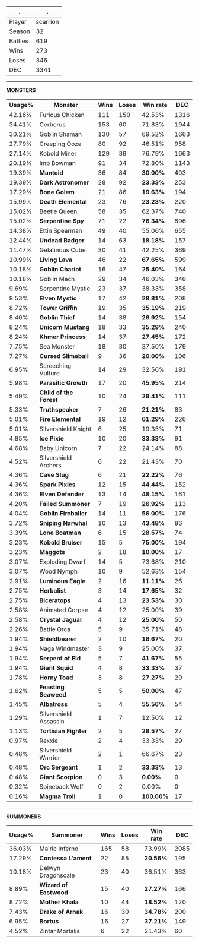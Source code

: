 .|.
|-|-
Player|scarrion
Season|32
Battles|619
Wins|273
Loses|346
DEC|3341

---
**MONSTERS**

Usage%|Monster|Wins|Loses|Win rate|DEC|
-|-|-|-|-|-|
42.16%|Furious Chicken|111|150|42.53%|1316|
34.41%|Cerberus|153|60|71.83%|1944|
30.21%|Goblin Shaman|130|57|69.52%|1663|
27.79%|Creeping Ooze|80|92|46.51%|958|
27.14%|Kobold Miner|129|39|76.79%|1663|
20.19%|Imp Bowman|91|34|72.80%|1143|
19.39%|**Mantoid**|36|84|**30.00%**|403|
19.39%|**Dark Astronomer**|28|92|**23.33%**|253|
17.29%|**Bone Golem**|21|86|**19.63%**|194|
15.99%|**Death Elemental**|23|76|**23.23%**|220|
15.02%|Beetle Queen|58|35|62.37%|740|
15.02%|**Serpentine Spy**|71|22|**76.34%**|896|
14.38%|Ettin Spearman|49|40|55.06%|655|
12.44%|**Undead Badger**|14|63|**18.18%**|157|
11.47%|Gelatinous Cube|30|41|42.25%|369|
10.99%|**Living Lava**|46|22|**67.65%**|599|
10.18%|**Goblin Chariot**|16|47|**25.40%**|164|
10.18%|Goblin Mech|29|34|46.03%|346|
9.69%|Serpentine Mystic|23|37|38.33%|358|
9.53%|**Elven Mystic**|17|42|**28.81%**|208|
8.72%|**Tower Griffin**|19|35|**35.19%**|219|
8.40%|**Goblin Thief**|14|38|**26.92%**|154|
8.24%|**Unicorn Mustang**|18|33|**35.29%**|240|
8.24%|**Khmer Princess**|14|37|**27.45%**|172|
7.75%|Sea Monster|18|30|37.50%|179|
7.27%|**Cursed Slimeball**|9|36|**20.00%**|106|
6.95%|Screeching Vulture|14|29|32.56%|191|
5.98%|**Parasitic Growth**|17|20|**45.95%**|214|
5.49%|**Child of the Forest**|10|24|**29.41%**|111|
5.33%|**Truthspeaker**|7|26|**21.21%**|83|
5.01%|**Fire Elemental**|19|12|**61.29%**|226|
5.01%|Silvershield Knight|6|25|19.35%|71|
4.85%|**Ice Pixie**|10|20|**33.33%**|91|
4.68%|Baby Unicorn|7|22|24.14%|88|
4.52%|Silvershield Archers|6|22|21.43%|70|
4.36%|**Cave Slug**|6|21|**22.22%**|76|
4.36%|**Spark Pixies**|12|15|**44.44%**|152|
4.36%|**Elven Defender**|13|14|**48.15%**|161|
4.20%|**Failed Summoner**|7|19|**26.92%**|113|
4.04%|**Goblin Fireballer**|14|11|**56.00%**|176|
3.72%|**Sniping Narwhal**|10|13|**43.48%**|86|
3.39%|**Lone Boatman**|6|15|**28.57%**|74|
3.23%|**Kobold Bruiser**|15|5|**75.00%**|194|
3.23%|**Maggots**|2|18|**10.00%**|17|
3.07%|Exploding Dwarf|14|5|73.68%|210|
3.07%|Wood Nymph|10|9|52.63%|154|
2.91%|**Luminous Eagle**|2|16|**11.11%**|26|
2.75%|**Herbalist**|3|14|**17.65%**|32|
2.75%|**Biceratops**|4|13|**23.53%**|30|
2.58%|Animated Corpse|4|12|25.00%|39|
2.58%|**Crystal Jaguar**|4|12|**25.00%**|50|
2.26%|Battle Orca|5|9|35.71%|48|
1.94%|**Shieldbearer**|2|10|**16.67%**|20|
1.94%|Naga Windmaster|3|9|25.00%|37|
1.94%|**Serpent of Eld**|5|7|**41.67%**|55|
1.94%|**Giant Squid**|4|8|**33.33%**|37|
1.78%|**Horny Toad**|3|8|**27.27%**|29|
1.62%|**Feasting Seaweed**|5|5|**50.00%**|47|
1.45%|**Albatross**|5|4|**55.56%**|54|
1.29%|Silvershield Assassin|1|7|12.50%|12|
1.13%|**Tortisian Fighter**|2|5|**28.57%**|27|
0.97%|Rexxie|2|4|33.33%|29|
0.48%|Silvershield Warrior|2|1|66.67%|23|
0.48%|**Orc Sergeant**|1|2|**33.33%**|13|
0.48%|**Giant Scorpion**|0|3|**0.00%**|0|
0.32%|Spineback Wolf|0|2|0.00%|0|
0.16%|**Magma Troll**|1|0|**100.00%**|17|

---
**SUMMONERS**

Usage%|Summoner|Wins|Loses|Win rate|DEC|
-|-|-|-|-|-|
36.03%|Malric Inferno|165|58|73.99%|2085|
17.29%|**Contessa L'ament**|22|85|**20.56%**|195|
10.18%|Delwyn Dragonscale|23|40|36.51%|363|
8.89%|**Wizard of Eastwood**|15|40|**27.27%**|166|
8.72%|**Mother Khala**|10|44|**18.52%**|120|
7.43%|**Drake of Arnak**|16|30|**34.78%**|200|
6.95%|**Bortus**|16|27|**37.21%**|149|
4.52%|Zintar Mortalis|6|22|21.43%|60|

